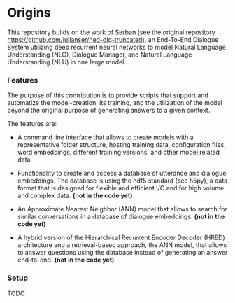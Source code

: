 # Origins #

This repository builds on the work of Serban (see the original repository https://github.com/julianser/hed-dlg-truncated), an End-To-End Dialogue System utilizing
deep recurrent neural networks to model Natural Language Understanding (NLG), Dialogue Manager, and Natural Language Understanding (NLU) in one large model.

### Features ###

The purpose of this contribution is to provide scripts that support and automatize the model-creation, its training, and the utilization of the model beyond the original purpose of
generating answers to a given context.

The features are:

* A command line interface that allows to create models with a representative folder structure, hosting training data, configuration files, word embeddings, different training versions, and other model related data.

* Functionality to create and access a database of utterance and dialogue embeddings. The database is using the hdf5 standard (see h5py), a data format that is designed for flexible and efficient I/O and for high volume and complex data. **(not in the code yet)**

* An Approximate Nearest Neighbor (ANN) model that allows to search for similar conversations in a database of dialogue embeddings. **(not in the code yet)**

* A hybrid version of the Hierarchical Recurrent Encoder Decoder (HRED) architecture and a retrieval-based approach, the ANN model, that allows to answer questions using the database instead of generating an answer end-to-end. **(not in the code yet)**

### Setup ###

TODO


